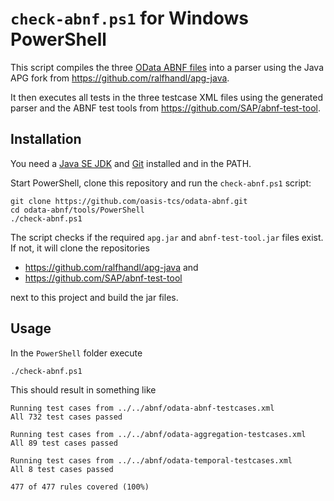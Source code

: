 # `check-abnf.ps1` for Windows PowerShell

This script compiles the three [OData ABNF files](../../abnf) into a parser using the Java APG fork from https://github.com/ralfhandl/apg-java.

It then executes all tests in the three testcase XML files using the generated parser and the ABNF test tools from https://github.com/SAP/abnf-test-tool.


 ## Installation
 
 You need a [Java SE JDK](http://jdk.java.net) and [Git](https://git-scm.com/download/win) installed and in the PATH. 
 
 Start PowerShell, clone this repository and run the `check-abnf.ps1` script:

```posh
git clone https://github.com/oasis-tcs/odata-abnf.git
cd odata-abnf/tools/PowerShell
./check-abnf.ps1
```
 
The script checks if the required `apg.jar` and `abnf-test-tool.jar` files exist. If not, it will clone the repositories
- https://github.com/ralfhandl/apg-java and
- https://github.com/SAP/abnf-test-tool

next to this project and build the jar files.


## Usage

In the `PowerShell` folder execute

```posh
./check-abnf.ps1
```

This should result in something like

```
Running test cases from ../../abnf/odata-abnf-testcases.xml
All 732 test cases passed

Running test cases from ../../abnf/odata-aggregation-testcases.xml
All 89 test cases passed

Running test cases from ../../abnf/odata-temporal-testcases.xml
All 8 test cases passed

477 of 477 rules covered (100%)
```
